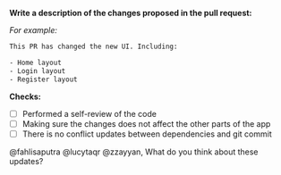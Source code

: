 **Write a description of the changes proposed in the pull request:**

*For example:*
```txt
This PR has changed the new UI. Including:

- Home layout
- Login layout
- Register layout
```

**Checks:**
- [ ] Performed a self-review of the code
- [ ] Making sure the changes does not affect the other parts of the app
- [ ] There is no conflict updates between dependencies and git commit

@fahlisaputra @lucytaqr @zzayyan, What do you think about these updates?
